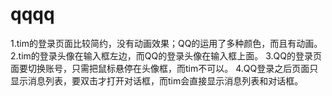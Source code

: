 # qqqq
1.tim的登录页面比较简约，没有动画效果；QQ的运用了多种颜色，而且有动画。
2.tim的登录头像在输入框左边，而QQ的登录头像在输入框上面。
3.QQ的登录页面要切换账号，只需把鼠标悬停在头像框，而tim不可以。
4.QQ登录之后页面只显示消息列表，要双击才打开对话框，而tim会直接显示消息列表和对话框。
